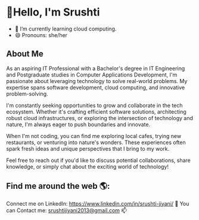 # 👋Hello, I'm Srushti

- 🌱 I’m currently learning cloud computing.
- 😄 Pronouns: she/her


## About Me

As an aspiring IT Professional with a Bachelor's degree in IT Engineering and Postgraduate studies in Computer Applications Development, I'm passionate about leveraging technology to solve real-world problems. My expertise spans software development, cloud computing, and innovative problem-solving. 

I'm constantly seeking opportunities to grow and collaborate in the tech ecosystem. Whether it's crafting efficient software solutions, architecting robust cloud infrastructures, or exploring the intersection of technology and nature, I'm always eager to push boundaries and innovate.

When I'm not coding, you can find me exploring local cafes, trying new restaurants, or venturing into nature's wonders. These experiences often spark fresh ideas and unique perspectives that I bring to my work.

Feel free to reach out if you'd like to discuss potential collaborations, share knowledge, or simply chat about the exciting world of technology!


## Find me around the web 🌎:

Connect me on LinkedIn: https://www.linkedin.com/in/srushti-jiyani/ 💼
You can Contact me: srushtijiyani2013@gmail.com 📫
